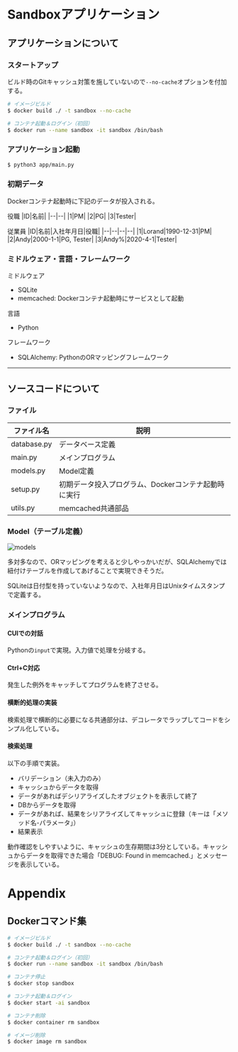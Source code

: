 # Sandboxアプリケーション

## アプリケーションについて
### スタートアップ
ビルド時のGitキャッシュ対策を施していないので```--no-cache```オプションを付加する。
```sh
# イメージビルド
$ docker build ./ -t sandbox --no-cache

# コンテナ起動＆ログイン（初回）
$ docker run --name sandbox -it sandbox /bin/bash
```

### アプリケーション起動
```sh
$ python3 app/main.py
```

### 初期データ
Dockerコンテナ起動時に下記のデータが投入される。

役職
|ID|名前|
|--|--|
|1|PM|
|2|PG|
|3|Tester|

従業員
|ID|名前|入社年月日|役職|
|--|--|--|--|
|1|Lorand|1990-12-31|PM|
|2|Andy|2000-1-1|PG, Tester|
|3|Andy%|2020-4-1|Tester|

### ミドルウェア・言語・フレームワーク
ミドルウェア
- SQLite
- memcached: Dockerコンテナ起動時にサービスとして起動

言語
- Python

フレームワーク
- SQLAlchemy: PythonのORマッピングフレームワーク

---

## ソースコードについて
### ファイル
|ファイル名|説明|
|--|--|
|database.py|データベース定義|
|main.py|メインプログラム|
|models.py|Model定義|
|setup.py|初期データ投入プログラム、Dockerコンテナ起動時に実行|
|utils.py|memcached共通部品|

### Model（テーブル定義）
![models](https://user-images.githubusercontent.com/77914234/213900662-e0526784-d771-454c-b2d7-890fb4a3d443.png)

多対多なので、ORマッピングを考えると少しやっかいだが、SQLAlchemyでは紐付けテーブルを作成してあげることで実現できそうだ。

SQLiteは日付型を持っていないようなので、入社年月日はUnixタイムスタンプで定義する。

### メインプログラム
#### CUIでの対話
Pythonの```input```で実現。入力値で処理を分岐する。

#### Ctrl+C対応
発生した例外をキャッチしてプログラムを終了させる。

#### 横断的処理の実装
検索処理で横断的に必要になる共通部分は、デコレータでラップしてコードをシンプル化している。

#### 検索処理
以下の手順で実装。

- バリデーション（未入力のみ）
- キャッシュからデータを取得
- データがあればデシリアライズしたオブジェクトを表示して終了
- DBからデータを取得
- データがあれば、結果をシリアライズしてキャッシュに登録（キーは「メソッド名-パラメータ」）
- 結果表示

動作確認をしやすいように、キャッシュの生存期間は3分としている。キャッシュからデータを取得できた場合「DEBUG: Found in memcached.」とメッセージを表示している。

# Appendix
## Dockerコマンド集
```sh
# イメージビルド
$ docker build ./ -t sandbox --no-cache

# コンテナ起動＆ログイン（初回）
$ docker run --name sandbox -it sandbox /bin/bash

# コンテナ停止
$ docker stop sandbox

# コンテナ起動＆ログイン
$ docker start -ai sandbox

# コンテナ削除
$ docker container rm sandbox

# イメージ削除
$ docker image rm sandbox
```
